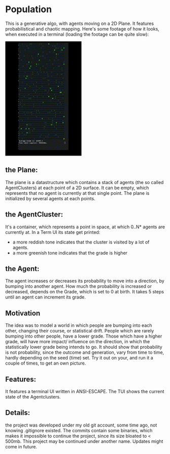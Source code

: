 # Population
This is a generative algo, with agents moving on a 2D Plane. 
It features probabilistical and chaotic mapping.
Here's some footage of how it looks, when executed in a terminal 
(loading the footage can be quite slow):


![alt text](https://raw.githubusercontent.com/d2tsb/gifs/main/population/execution.gif)

## the Plane:
The plane is a datastructure which contains a stack of agents (the so called AgentClusters) at each point of a 2D surface. 
It can be empty, which represents that no agent is currently at that 
single point. The plane is initialized by several agents at each points.

## the AgentCluster:
It's a container, which represents a point in space, at which 0..N* agents are currently at.
In a Term UI its state get printed:
- a more reddish tone indicates that the cluster is visited by a lot of agents.
- a more greenish tone indicates that the grade is higher

## the Agent:
The agent increases or decreases its probability to move into a direction, 
by bumping into another agent. How much the probability is increased or decreased,
depends on the Grade, which is set to 0 at birth. It takes 5 steps until an agent
can increment its grade. 

## Motivation
The idea was to model a world in which people are bumping into each other,
changing their course, or statistical drift. People which are rarely bumping
into other people, have a lower grade. Those which have a higher grade, 
will have more impact/ influence on the direction, in which the statistically lower grade
being intends to go. 
It should show that probability is not probability, since the outcome and generation,
vary from time to time, hardly depending on the seed (time) set.
Try it out on your, and run it a couple of times, to get an own picture.

## Features:
It features a terminal UI written in ANSI-ESCAPE. 
The TUI shows the current state of the Agentclusters.

## Details:
the project was developed under my old git account,
some time ago, not knowing .gitignore existed.
The commits contain some binaries, which makes it 
impossible to continue the project, since its 
size bloated to < 500mb. This project may be continued under 
another name. Updates might come in future.
